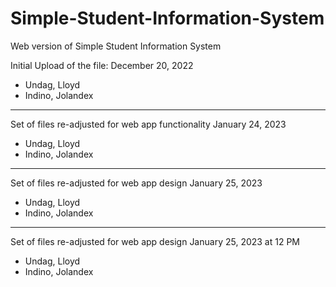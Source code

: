 # Simple-Student-Information-System
Web version of Simple Student Information System


Initial Upload of the file:
December 20, 2022
- Undag, Lloyd
- Indino, Jolandex


---------------

Set of files re-adjusted for web app functionality 
January 24, 2023
- Undag, Lloyd
- Indino, Jolandex

---------------

Set of files re-adjusted for web app design 
January 25, 2023
- Undag, Lloyd
- Indino, Jolandex

---------------

Set of files re-adjusted for web app design 
January 25, 2023 at 12 PM
- Undag, Lloyd
- Indino, Jolandex
